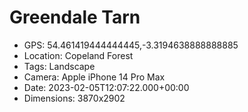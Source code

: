 # Greendale Tarn

- GPS: 54.461419444444445,-3.3194638888888885
- Location: Copeland Forest
- Tags: Landscape
- Camera: Apple iPhone 14 Pro Max
- Date: 2023-02-05T12:07:22.000+00:00
- Dimensions: 3870x2902
